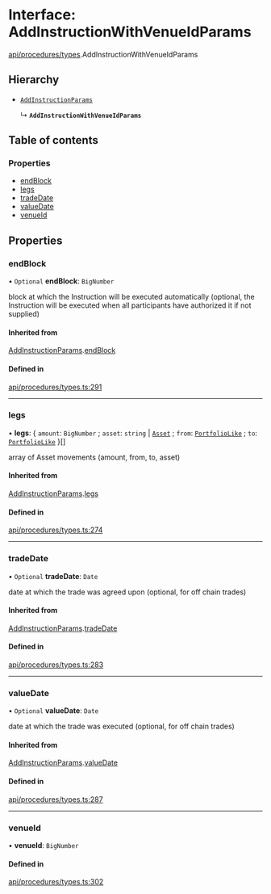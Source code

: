# Interface: AddInstructionWithVenueIdParams

[api/procedures/types](../wiki/api.procedures.types).AddInstructionWithVenueIdParams

## Hierarchy

- [`AddInstructionParams`](../wiki/api.procedures.types.AddInstructionParams)

  ↳ **`AddInstructionWithVenueIdParams`**

## Table of contents

### Properties

- [endBlock](../wiki/api.procedures.types.AddInstructionWithVenueIdParams#endblock)
- [legs](../wiki/api.procedures.types.AddInstructionWithVenueIdParams#legs)
- [tradeDate](../wiki/api.procedures.types.AddInstructionWithVenueIdParams#tradedate)
- [valueDate](../wiki/api.procedures.types.AddInstructionWithVenueIdParams#valuedate)
- [venueId](../wiki/api.procedures.types.AddInstructionWithVenueIdParams#venueid)

## Properties

### endBlock

• `Optional` **endBlock**: `BigNumber`

block at which the Instruction will be executed automatically (optional, the Instruction will be executed when all participants have authorized it if not supplied)

#### Inherited from

[AddInstructionParams](../wiki/api.procedures.types.AddInstructionParams).[endBlock](../wiki/api.procedures.types.AddInstructionParams#endblock)

#### Defined in

[api/procedures/types.ts:291](https://github.com/PolymathNetwork/polymesh-sdk/blob/c37bc05d/src/api/procedures/types.ts#L291)

___

### legs

• **legs**: { `amount`: `BigNumber` ; `asset`: `string` \| [`Asset`](../wiki/api.entities.Asset.Asset) ; `from`: [`PortfolioLike`](../wiki/types#portfoliolike) ; `to`: [`PortfolioLike`](../wiki/types#portfoliolike)  }[]

array of Asset movements (amount, from, to, asset)

#### Inherited from

[AddInstructionParams](../wiki/api.procedures.types.AddInstructionParams).[legs](../wiki/api.procedures.types.AddInstructionParams#legs)

#### Defined in

[api/procedures/types.ts:274](https://github.com/PolymathNetwork/polymesh-sdk/blob/c37bc05d/src/api/procedures/types.ts#L274)

___

### tradeDate

• `Optional` **tradeDate**: `Date`

date at which the trade was agreed upon (optional, for off chain trades)

#### Inherited from

[AddInstructionParams](../wiki/api.procedures.types.AddInstructionParams).[tradeDate](../wiki/api.procedures.types.AddInstructionParams#tradedate)

#### Defined in

[api/procedures/types.ts:283](https://github.com/PolymathNetwork/polymesh-sdk/blob/c37bc05d/src/api/procedures/types.ts#L283)

___

### valueDate

• `Optional` **valueDate**: `Date`

date at which the trade was executed (optional, for off chain trades)

#### Inherited from

[AddInstructionParams](../wiki/api.procedures.types.AddInstructionParams).[valueDate](../wiki/api.procedures.types.AddInstructionParams#valuedate)

#### Defined in

[api/procedures/types.ts:287](https://github.com/PolymathNetwork/polymesh-sdk/blob/c37bc05d/src/api/procedures/types.ts#L287)

___

### venueId

• **venueId**: `BigNumber`

#### Defined in

[api/procedures/types.ts:302](https://github.com/PolymathNetwork/polymesh-sdk/blob/c37bc05d/src/api/procedures/types.ts#L302)
